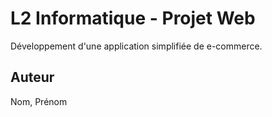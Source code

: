 # L2 Informatique - Projet Web

Développement d'une application simplifiée de e-commerce.

## Auteur

Nom, Prénom
